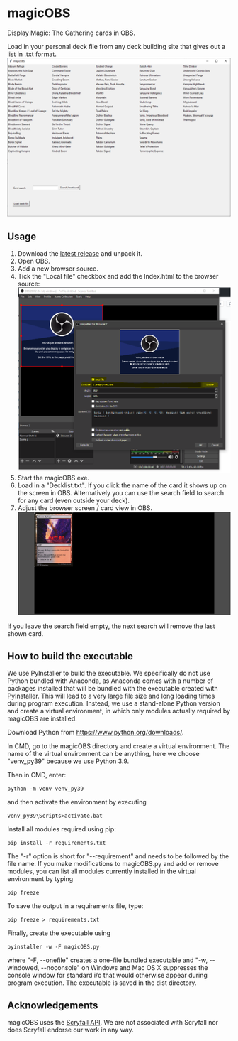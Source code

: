 # magicOBS

Display Magic: The Gathering cards in OBS.

Load in your personal deck file from any deck building site that gives out a list in .txt format.
![Program example](images/macOBS_example.png)

## Usage 

1. Download the [latest release](https://github.com/d3kker/magic/releases/latest) and unpack it. 
2. Open OBS.
3. Add a new browser source.
4. Tick the  "Local file" checkbox and add the Index.html to the browser source:
![OBS browser source](images/OBS_browser_source.png)
5. Start the magicOBS.exe.
6. Load in a "Decklist.txt". If you click the name of the card it shows up on the screen in OBS.  Alternatively you can use the search field to search for any card (even outside your deck).
7. Adjust the browser screen / card view in OBS. 
![Card display in OBS](images/OBS_card_display.png)

If you leave the search field empty, the next search will remove the last shown card. 

## How to build the executable

We use PyInstaller to build the executable. We specifically do not use Python bundled with Anaconda, as Anaconda comes with a number of packages installed that will be bundled with the executable created with PyInstaller. This will lead to a very large file size and long loading times during program execution. Instead, we use a stand-alone Python version and create a virtual environment, in which only modules actually required by magicOBS are installed.

Download Python from https://www.python.org/downloads/.

In CMD, go to the magicOBS directory and create a virtual environment. The name of the virtual environment can be anything, here we choose "venv_py39" because we use Python 3.9.

Then in CMD, enter:

```
python -m venv venv_py39
```

and then activate the environment by executing

```
venv_py39\Scripts>activate.bat
```

Install all modules required using pip:

```
pip install -r requirements.txt
```

The "-r" option is short for "--requirement" and needs to be followed by the file name. If you make modifications to magicOBS.py and add or remove modules, you can list all modules currently installed in the virtual environment by typing

```
pip freeze
```

To save the output in a requirements file, type:

```
pip freeze > requirements.txt
```

Finally, create the executable using

```
pyinstaller -w -F magicOBS.py
```

where "-F, --onefile" creates a one-file bundled executable and "-w, --windowed, --noconsole" on Windows and Mac OS X suppresses the console window for standard i/o that would otherwise appear during program execution. The executable is saved in the dist directory.

## Acknowledgements

magicOBS uses the [Scryfall API](https://scryfall.com/docs/api). We are not associated with Scryfall nor does Scryfall endorse our work in any way.